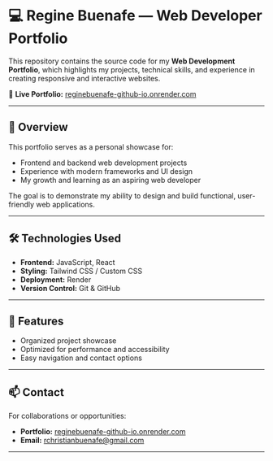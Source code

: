 # 💻 Regine Buenafe — Web Developer Portfolio

This repository contains the source code for my **Web Development Portfolio**, which highlights my projects, technical skills, and experience in creating responsive and interactive websites.

🔗 **Live Portfolio:** [reginebuenafe-github-io.onrender.com](https://reginebuenafe-github-io.onrender.com)

---

## 🧩 Overview
This portfolio serves as a personal showcase for:
- Frontend and backend web development projects  
- Experience with modern frameworks and UI design  
- My growth and learning as an aspiring web developer  

The goal is to demonstrate my ability to design and build functional, user-friendly web applications.

---

## 🛠️ Technologies Used
- **Frontend:** JavaScript, React  
- **Styling:** Tailwind CSS / Custom CSS  
- **Deployment:** Render  
- **Version Control:** Git & GitHub  

---

## 🚀 Features
- Organized project showcase  
- Optimized for performance and accessibility  
- Easy navigation and contact options  

---

## 📫 Contact
For collaborations or opportunities:  

- **Portfolio:** [reginebuenafe-github-io.onrender.com](https://reginebuenafe-github-io.onrender.com)  
- **Email:** rchristianbuenafe@gmail.com

---
